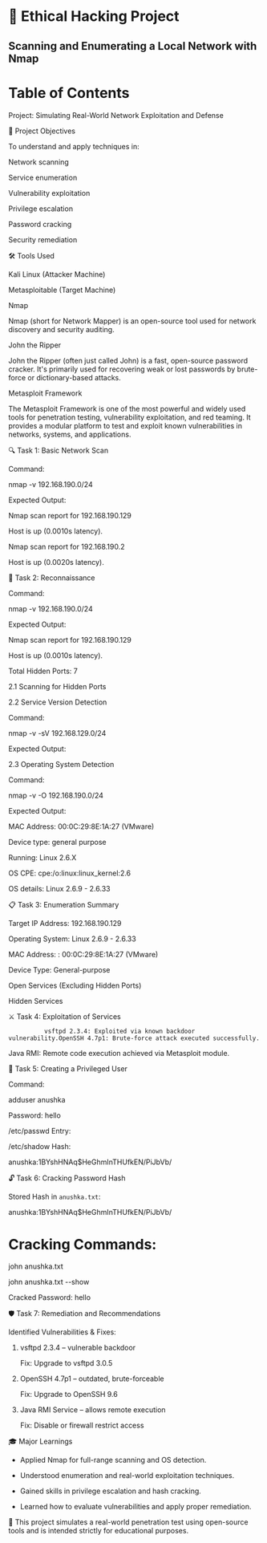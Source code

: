 # 🔐 Ethical Hacking Project

## Scanning and Enumerating a Local Network with Nmap

# Table of Contents

Project: Simulating Real-World Network Exploitation and Defense







🎯 Project Objectives

To understand and apply techniques in:

Network scanning

Service enumeration

Vulnerability exploitation

Privilege escalation

Password cracking

Security remediation

🛠 Tools Used

Kali Linux (Attacker Machine)

Metasploitable (Target Machine)

Nmap 

Nmap (short for Network Mapper) is an open-source tool used for network discovery and security auditing.

John the Ripper

John the Ripper (often just called John) is a fast, open-source password cracker. It's primarily used for recovering weak or lost passwords by brute-force or dictionary-based attacks.

Metasploit Framework

The Metasploit Framework is one of the most powerful and widely used tools for penetration testing, vulnerability exploitation, and red teaming. It provides a modular platform to test and exploit known vulnerabilities in networks, systems, and applications.



🔍 Task 1: Basic Network Scan



Command:

nmap -v 192.168.190.0/24

Expected Output:

Nmap scan report for 192.168.190.129

Host is up (0.0010s latency).



Nmap scan report for 192.168.190.2

Host is up (0.0020s latency).



🧭 Task 2: Reconnaissance











































Command:

nmap -v 192.168.190.0/24

Expected Output:

Nmap scan report for 192.168.190.129

Host is up (0.0010s latency).



Total Hidden Ports: 7

	


2.1 Scanning for Hidden Ports

2.2 Service Version Detection

Command:

nmap -v -sV 192.168.129.0/24

Expected Output:







2.3 Operating System Detection










Command:

nmap -v -O 192.168.190.0/24



Expected Output:

MAC Address: 00:0C:29:8E:1A:27 (VMware)

Device type: general purpose

Running: Linux 2.6.X

OS CPE: cpe:/o:linux:linux_kernel:2.6

OS details: Linux 2.6.9 - 2.6.33



📋 Task 3: Enumeration Summary

Target IP Address: 192.168.190.129

Operating System: Linux 2.6.9 - 2.6.33

MAC Address: : 00:0C:29:8E:1A:27 (VMware)

Device Type: General-purpose



Open Services (Excluding Hidden Ports)



Hidden Services

⚔️ Task 4: Exploitation of Services

              vsftpd 2.3.4: Exploited via known backdoor vulnerability.OpenSSH 4.7p1: Brute-force attack executed successfully.



Java RMI: Remote code execution achieved via Metasploit module.

👤 Task 5: Creating a Privileged User

Command:

adduser anushka

Password: hello



/etc/passwd Entry:



/etc/shadow Hash:

 anushka:$1$BYshHNAq$HeGhmInTHUfkEN/PiJbVb/



🔓 Task 6: Cracking Password Hash

Stored Hash in `anushka.txt`:

anushka:$1$BYshHNAq$HeGhmInTHUfkEN/PiJbVb/

# Cracking Commands:

john anushka.txt

john anushka.txt --show

Cracked Password: hello



🛡️ Task 7: Remediation and Recommendations



Identified Vulnerabilities & Fixes:



1. vsftpd 2.3.4 – vulnerable backdoor

   Fix: Upgrade to vsftpd 3.0.5

2. OpenSSH 4.7p1 – outdated, brute-forceable

   Fix: Upgrade to OpenSSH 9.6

3. Java RMI Service – allows remote execution

   Fix: Disable or firewall restrict access

🎓 Major Learnings

- Applied Nmap for full-range scanning and OS detection.

- Understood enumeration and real-world exploitation techniques.

- Gained skills in privilege escalation and hash cracking.

- Learned how to evaluate vulnerabilities and apply proper remediation.



📘 This project simulates a real-world penetration test using open-source tools and is intended strictly for educational purposes.

